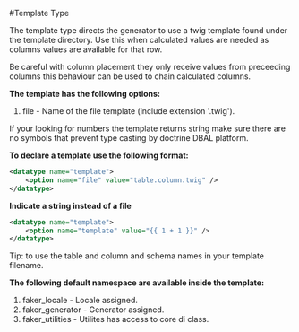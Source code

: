 #Template Type

The template type directs the generator to use a twig template found under the template directory. Use this when calculated values are needed as columns values are available for that row.

Be careful with column placement they only receive values from preceeding columns this behaviour can be used to chain calculated columns.

**The template has the following options:**

1. file  - Name of the file template (include extension '.twig').

If your looking for numbers the template returns string make sure there are no symbols that prevent type casting by doctrine DBAL platform.

**To declare a template use the following format:**

```xml
<datatype name="template">
    <option name="file" value="table.column.twig" />
</datatype>
```

**Indicate a string instead of a file**

```xml
<datatype name="template">
    <option name="template" value="{{ 1 + 1 }}" />
</datatype>
```


Tip: to use the table and column and schema names in your template filename.

**The following default namespace are available inside the template:**

1. faker_locale    - Locale assigned.
2. faker_generator - Generator assigned.
3. faker_utilities - Utilites has access to core di class.
